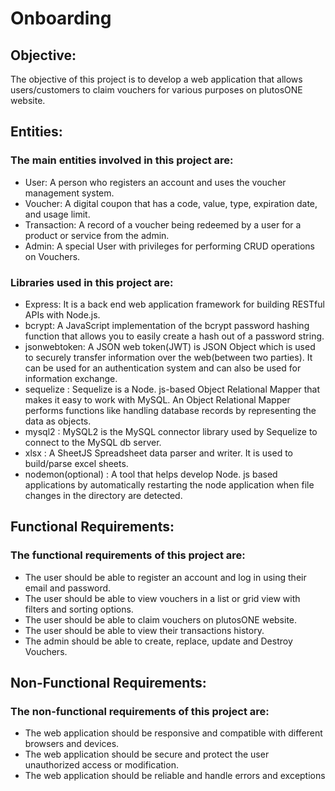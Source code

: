 # Onboarding

## Objective:
The objective of this project is to develop a web application that allows users/customers to claim vouchers for various purposes on plutosONE website.

## Entities:
### The main entities involved in this project are:
+ User: A person who registers an account and uses the voucher management system.
+ Voucher: A digital coupon that has a code, value, type, expiration date, and usage limit.
+ Transaction: A record of a voucher being redeemed by a user for a product or service from the admin.
+ Admin: A special User with privileges for performing CRUD operations on Vouchers.

### Libraries used in this project are:
+ Express: It is a back end web application framework for building RESTful APIs with Node.js.
+ bcrypt:  A JavaScript implementation of the bcrypt password hashing function that allows you to easily create a hash out of a password string.
+ jsonwebtoken: A JSON web token(JWT) is JSON Object which is used to securely transfer information over the web(between two parties). It can be used for an authentication system and can also be used for information exchange.
+ sequelize : Sequelize is a Node. js-based Object Relational Mapper that makes it easy to work with MySQL. An Object Relational Mapper performs functions like handling database records by representing the data as objects.
+ mysql2 : MySQL2 is the MySQL connector library used by Sequelize to connect to the MySQL db server.
+ xlsx : A SheetJS Spreadsheet data parser and writer. It is used to build/parse excel sheets.
+ nodemon(optional) : A tool that helps develop Node. js based applications by automatically restarting the node application when file changes in the directory are detected.

## Functional Requirements:
### The functional requirements of this project are:
+ The user should be able to register an account and log in using their email and password.
+ The user should be able to view vouchers in a list or grid view with filters and sorting options.
+ The user should be able to claim vouchers on plutosONE website.
+ The user should be able to view their transactions history.
+ The admin should be able to create, replace, update and Destroy Vouchers.

## Non-Functional Requirements:
### The non-functional requirements of this project are:
+ The web application should be responsive and compatible with different browsers and devices.
+ The web application should be secure and protect the user unauthorized access or modification.
+ The web application should be reliable and handle errors and exceptions
